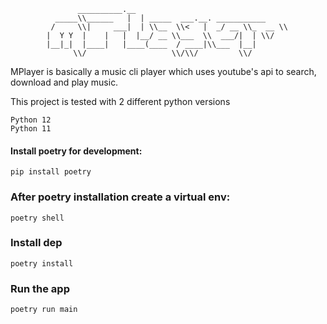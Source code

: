 
                   __________.__                             
              _____\\______   |  | _____  ___.__. ___________ 
             /     \\|     ___|  | \\__  \\<   |  _/ __ \\_  __ \\
            |  Y Y  |    |   |  |__/ __ \\___  \\  ___/|  | \\/
            |__|_|  |____|   |____(____  / ____|\\___  |__|   
                  \\/                   \\/\\/         \\/      


                      
MPlayer is basically a music cli player which uses youtube's api to 
search, download and play music.

This project is tested with 2 different python versions

    Python 12 
    Python 11 

#### Install poetry for development: 
    
    pip install poetry


### After poetry installation create a virtual env: 

    poetry shell

### Install dep 

    poetry install

### Run the app 

    poetry run main